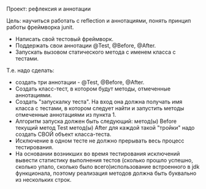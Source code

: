 Проект: рефлексия и аннотации 

Цель:
научиться работать с reflection и аннотациями, понять принцип работы фреймворка junit.
- Написать свой тестовый фреймворк.
- Поддержать свои аннотации @Test, @Before, @After.
- Запускать вызовом статического метода с именем класса с тестами.  
  
Т.е. надо сделать:
- создать три аннотации - @Test, @Before, @After.
- Создать класс-тест, в котором будут методы, отмеченные аннотациями.
- Создать "запускалку теста". На вход она должна получать имя класса с тестами, в котором следует найти 
  и запустить методы отмеченные аннотациями из пункта 1.
- Алгоритм запуска должен быть следующий: метод(ы) Before текущий метод Test метод(ы) After для каждой такой "тройки" 
  надо создать СВОЙ объект класса-теста.
- Исключение в одном тесте не должно прерывать весь процесс тестирования.
- На основании возникших во время тестирования исключений вывести статистику выполнения тестов (сколько прошло успешно, 
  сколько упало, сколько было всего)использование встроенного в jdk функционала, поэтому реализация методов должна быть 
  буквально из нескольких строк.